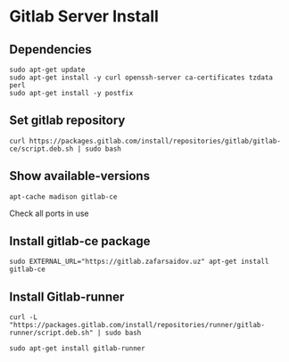 # Gitlab Server Install
## Dependencies
```
sudo apt-get update
sudo apt-get install -y curl openssh-server ca-certificates tzdata perl
sudo apt-get install -y postfix
```

## Set gitlab repository
```
curl https://packages.gitlab.com/install/repositories/gitlab/gitlab-ce/script.deb.sh | sudo bash
```

## Show available-versions
```
apt-cache madison gitlab-ce 
```

Check all ports in use

## Install gitlab-ce package
```
sudo EXTERNAL_URL="https://gitlab.zafarsaidov.uz" apt-get install gitlab-ce
```

## Install Gitlab-runner
```
curl -L "https://packages.gitlab.com/install/repositories/runner/gitlab-runner/script.deb.sh" | sudo bash

sudo apt-get install gitlab-runner
```

